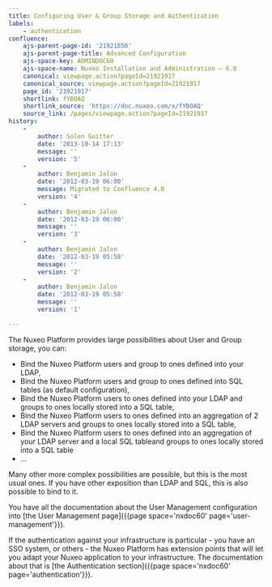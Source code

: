 ```yaml
---
title: Configuring User & Group Storage and Authentication
labels:
    - authentication
confluence:
    ajs-parent-page-id: '21921850'
    ajs-parent-page-title: Advanced Configuration
    ajs-space-key: ADMINDOC60
    ajs-space-name: Nuxeo Installation and Administration — 6.0
    canonical: viewpage.action?pageId=21921917
    canonical_source: viewpage.action?pageId=21921917
    page_id: '21921917'
    shortlink: fYBOAQ
    shortlink_source: 'https://doc.nuxeo.com/x/fYBOAQ'
    source_link: /pages/viewpage.action?pageId=21921917
history:
    - 
        author: Solen Guitter
        date: '2013-10-14 17:13'
        message: ''
        version: '5'
    - 
        author: Benjamin Jalon
        date: '2012-03-19 06:00'
        message: Migrated to Confluence 4.0
        version: '4'
    - 
        author: Benjamin Jalon
        date: '2012-03-19 06:00'
        message: ''
        version: '3'
    - 
        author: Benjamin Jalon
        date: '2012-03-19 05:58'
        message: ''
        version: '2'
    - 
        author: Benjamin Jalon
        date: '2012-03-19 05:58'
        message: ''
        version: '1'

---
```

The Nuxeo Platform provides large possibilities about User and Group storage, you can:

*   Bind the Nuxeo Platform users and group to ones defined into your LDAP,
*   Bind the Nuxeo Platform users and group to ones defined into SQL tables (as default configuration),
*   Bind the Nuxeo Platform users to ones defined into your LDAP and groups to ones locally stored into a SQL table,
*   Bind the Nuxeo Platform users to ones defined into an aggregation of 2 LDAP servers and groups to ones locally stored into a SQL table,
*   Bind the Nuxeo Platform users to ones defined into an aggregation of your LDAP server and a local SQL tableand groups to ones locally stored into a SQL table
*   ...

Many other more complex possibilities are possible, but this is the most usual ones. If you have other exposition than LDAP and SQL, this is also possible to bind to it.

You have all the documentation about the User Management configuration into [the User Management page]({{page space='nxdoc60' page='user-management'}}).

If the authentication against your infrastructure is particular - you have an SSO system, or others - the Nuxeo Platform has extension points that will let you adapt your Nuxeo application to your infrastructure. The documentation about that is [the Authentication section]({{page space='nxdoc60' page='authentication'}}).